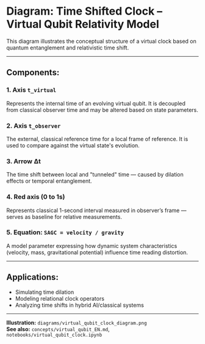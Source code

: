
# Diagram: Time Shifted Clock – Virtual Qubit Relativity Model

This diagram illustrates the conceptual structure of a virtual clock based on quantum entanglement and relativistic time shift.

---

## Components:

### 1. Axis `t_virtual`
Represents the internal time of an evolving virtual qubit. It is decoupled from classical observer time and may be altered based on state parameters.

### 2. Axis `t_observer`
The external, classical reference time for a local frame of reference. It is used to compare against the virtual state's evolution.

### 3. Arrow Δt
The time shift between local and "tunneled" time — caused by dilation effects or temporal entanglement.

### 4. Red axis (0 to 1s)
Represents classical 1-second interval measured in observer’s frame — serves as baseline for relative measurements.

### 5. Equation: `SAGC = velocity / gravity`
A model parameter expressing how dynamic system characteristics (velocity, mass, gravitational potential) influence time reading distortion.

---

## Applications:

- Simulating time dilation
- Modeling relational clock operators
- Analyzing time shifts in hybrid AI/classical systems

---

**Illustration:** `diagrams/virtual_qubit_clock_diagram.png`  
**See also:** `concepts/virtual_qubit_EN.md`, `notebooks/virtual_qubit_clock.ipynb`

